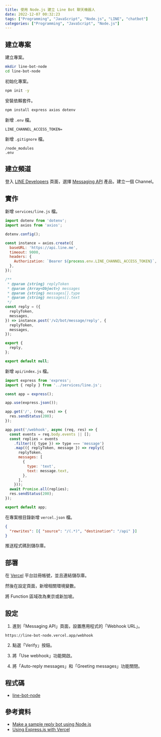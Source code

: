 ```yaml
---
title: 使用 Node.js 建立 Line Bot 聊天機器人
date: 2022-12-07 00:32:23
tags: ["Programming", "JavaScript", "Node.js", "LINE", "chatbot"]
categories: ["Programming", "JavaScript", "Node.js"]
---
```


## 建立專案

建立專案。

```bash
mkdir line-bot-node
cd line-bot-node
```

初始化專案。

```bash
npm init -y
```

安裝依賴套件。

```bash
npm install express axios dotenv
```

新增 `.env` 檔。

```env
LINE_CHANNEL_ACCESS_TOKEN=
```

新增 `.gitignore` 檔。

```env
/node_modules
.env
```

## 建立頻道

登入 [LINE Developers](https://developers.line.biz/) 頁面，選擇 [Messaging API](https://developers.line.biz/en/services/messaging-api/) 產品，建立一個 Channel。

## 實作

新增 `services/line.js` 檔。

```js
import dotenv from 'dotenv';
import axios from 'axios';

dotenv.config();

const instance = axios.create({
  baseURL: 'https://api.line.me',
  timeout: 9000,
  headers: {
    Authorization: `Bearer ${process.env.LINE_CHANNEL_ACCESS_TOKEN}`,
  },
});

/**
 * @param {string} replyToken
 * @param {Array<Object>} messages
 * @param {string} messages[].type
 * @param {string} messages[].text
 */
const reply = ({
  replyToken,
  messages,
}) => instance.post('/v2/bot/message/reply', {
  replyToken,
  messages,
});

export {
  reply,
};

export default null;
```

新增 `api/index.js` 檔。

```js
import express from 'express';
import { reply } from '../services/line.js';

const app = express();

app.use(express.json());

app.get('/', (req, res) => {
  res.sendStatus(200);
});

app.post('/webhook', async (req, res) => {
  const events = req.body.events || [];
  const replies = events
    .filter(({ type }) => type === 'message')
    .map(({ replyToken, message }) => reply({
      replyToken,
      messages: [
        {
          type: 'text',
          text: message.text,
        },
      ],
    }));
  await Promise.all(replies);
  res.sendStatus(200);
});

export default app;
```

在專案根目錄新增 `vercel.json` 檔。

```json
{
  "rewrites": [{ "source": "/(.*)", "destination": "/api" }]
}
```

推送程式碼到儲存庫。

## 部署

在 [Vercel](https://vercel.com/) 平台註冊帳號，並且連結儲存庫。

然後在設定頁面，新增相關環境變數。

將 Function 區域改為東京或新加坡。

## 設定

1. 進到「Messaging API」頁面，設置應用程式的「Webhook URL」。

```env
https://line-bot-node.vercel.app/webhook
```

2. 點選「Verify」按鈕。

3. 將「Use webhook」功能開啟。

4. 將「Auto-reply messages」和「Greeting messages」功能關閉。

## 程式碼

- [line-bot-node](https://github.com/memochou1993/line-bot-node)

## 參考資料

- [Make a sample reply bot using Node.js](https://developers.line.biz/en/docs/messaging-api/nodejs-sample/)
- [Using Express.js with Vercel](https://vercel.com/guides/using-express-with-vercel)
